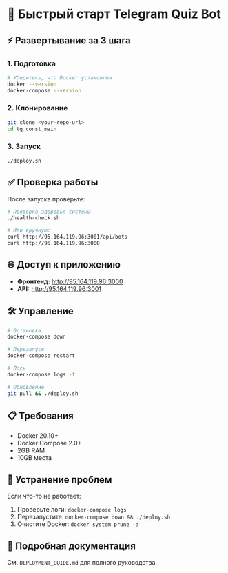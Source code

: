 # 🚀 Быстрый старт Telegram Quiz Bot

## ⚡ Развертывание за 3 шага

### 1. Подготовка
```bash
# Убедитесь, что Docker установлен
docker --version
docker-compose --version
```

### 2. Клонирование
```bash
git clone <your-repo-url>
cd tg_const_main
```

### 3. Запуск
```bash
./deploy.sh
```

## ✅ Проверка работы

После запуска проверьте:

```bash
# Проверка здоровья системы
./health-check.sh

# Или вручную:
curl http://95.164.119.96:3001/api/bots
curl http://95.164.119.96:3000
```

## 🌐 Доступ к приложению

- **Фронтенд:** http://95.164.119.96:3000
- **API:** http://95.164.119.96:3001

## 🛠️ Управление

```bash
# Остановка
docker-compose down

# Перезапуск
docker-compose restart

# Логи
docker-compose logs -f

# Обновление
git pull && ./deploy.sh
```

## 📋 Требования

- Docker 20.10+
- Docker Compose 2.0+
- 2GB RAM
- 10GB места

## 🔧 Устранение проблем

Если что-то не работает:

1. Проверьте логи: `docker-compose logs`
2. Перезапустите: `docker-compose down && ./deploy.sh`
3. Очистите Docker: `docker system prune -a`

## 📖 Подробная документация

См. `DEPLOYMENT_GUIDE.md` для полного руководства. 